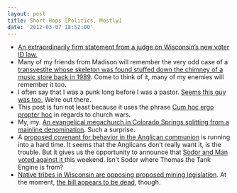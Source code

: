 ```yaml
---
layout: post
title: Short Hops [Politics, Mostly]
date: '2012-03-07 18:52:00'
---
```



- [An extraordinarily firm statement from a judge on Wisconsin’s new voter ID law.](http://host.madison.com/wsj/news/local/govt-and-politics/elections/judge-grants-temporarily-injunction-barring-enforcement-of-voter-id-law/article_82e53b00-67c1-11e1-8ab3-0019bb2963f4.html)
- Many of my friends from Madison will remember the very odd case of a [transvestite whose skeleton was found stuffed down the chimney of a music store back in 1989](http://host.madison.com/wsj/news/local/crime_and_courts/case-of-mysterious-chimney-skeleton-may-have-fresh-clue/article_56cdd86e-64b1-11e1-ba77-001871e3ce6c.html). Come to think of it, many of my enemies will remember it too.
- I often say that I was a punk long before I was a pastor. [Seems this guy was too.](http://www.sfgate.com/cgi-bin/article.cgi?f=%2Fc%2Fa%2F2012%2F03%2F02%2FDDCR1N1UJ4.DTL) We’re out there.
- This post is fun not least because it uses the phrase [Cum hoc ergo propter hoc](http://dmergent.org/2012/03/05/fighting-the-last-war-churches-with-bad-habits/) in regards to church wars.
- My, my. [An evangelical megachurch in Colorado Springs splitting from a mainline denomination](http://www.google.com/hostednews/ap/article/ALeqM5jvtib-oPnXFHmp030dzJYWI6gk9A?docId=708d68d310c0412c93a9581a8ca83c86). Such a surprise.
- A [proposed covenant for behavior in the Anglican communion](http://www.episcopalcafe.com/lead/church_of_england/two_english_bishops_wring_thei.html) is running into a hard time. It seems that the Anglicans don’t really want it, is the trouble. But it gives us the opportunity to announce that [Sodor and Man voted against it ](http://www.episcopalcafe.com/lead/anglican_covenant/covenant_having_a_bad_weekend.html)this weekend. Isn’t Sodor where Thomas the Tank Engine is from?
- [Native tribes in Wisconsin are opposing proposed mining legislation](http://www.dailyyonder.com/change-mining-regs-faces-tribal-opposition/2012/03/01/3794). At the moment, [the bill appears to be dead](http://www.postcrescent.com/article/20120306/APC010401/203060441), though.


